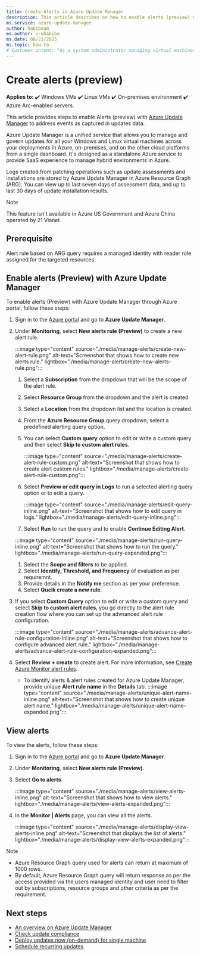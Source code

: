 ```yaml
---
title: Create Alerts in Azure Update Manager
description: This article describes on how to enable alerts (preview) with Azure Update Manager to address events as captured in updates data. 
ms.service: azure-update-manager
author: habibaum
ms.author: v-uhabiba
ms.date: 08/21/2025
ms.topic: how-to
# Customer intent: "As a system administrator managing virtual machines, I want to enable alerts using Update Manager, so that I can efficiently monitor and respond to update-related events across my hybrid cloud environment."
---
```


# Create alerts (preview)

**Applies to:** :heavy_check_mark: Windows VMs :heavy_check_mark: Linux VMs :heavy_check_mark: On-premises environment :heavy_check_mark: Azure Arc-enabled servers.

This article provides steps to enable Alerts (preview) with [Azure Update Manager](overview.md) to address events as captured in updates data.

Azure Update Manager is a unified service that allows you to manage and govern updates for all your Windows and Linux virtual machines across your deployments in Azure, on-premises, and on the other cloud platforms from a single dashboard. It's designed as a standalone Azure service to provide SaaS experience to manage hybrid environments in Azure.

Logs created from patching operations such as update assessments and installations are stored by Azure Update Manager in Azure Resource Graph (ARG). You can view up to last seven days of assessment data, and up to last 30 days of update installation results.

> [!NOTE]
> This feature isn't available in Azure US Government and Azure China operated by 21 Vianet.

## Prerequisite

Alert rule based on ARG query requires a managed identity with reader role assigned for the targeted resources.

## Enable alerts (Preview) with Azure Update Manager

To enable alerts (Preview) with Azure Update Manager through Azure portal, follow these steps:

1. Sign in to the [Azure portal](https://portal.azure.com) and go to **Azure Update Manager**.
1. Under **Monitoring**, select **New alerts rule (Preview)** to create a new alert rule.
   
   :::image type="content" source="./media/manage-alerts/create-new-alert-rule.png" alt-text="Screenshot that shows how to create new alerts rule." lightbox="./media/manage-alert/create-new-alerts-rule.png":::
 
    1. Select a **Subscription** from the dropdown that will be the scope of the alert rule.
    1. Select **Resource Group** from the dropdown and the alert is created. 
    1. Select a **Location** from the dropdown list and the location is created.
    1. From the **Azure Resource Group** query dropdown, select a predefined alerting query option.
    1. You can select **Custom query** option to edit or write a custom query and then select **Skip to custom alert rules**.
    
       :::image type="content" source="./media/manage-alerts/create-alert-rule-custom.png" alt-text="Screenshot that shows how to create alert custom rules." lightbox="./media/manage-alerts/create-alert-rule-custom.png":::
    
    1. Select **Preview or edit query in Logs** to run a selected alerting query option or to edit a query.
    
       :::image type="content" source="./media/manage-alerts/edit-query-inline.png" alt-text="Screenshot that shows how to edit query in logs." lightbox="./media/manage-alerts/edit-query-inline.png":::

    1. Select **Run** to run the query and to enable **Continue Editing Alert**.
   
     :::image type="content" source="./media/manage-alerts/run-query-inline.png" alt-text="Screenshot that shows how to run the query." lightbox="./media/manage-alerts/run-query-expanded.png":::

    1. Select the **Scope and filters** to be applied.
    1. Select **Identify, Threshold, and Frequency** of evaluation as per requiremnt.
    1. Provide details in the **Notify me** section as per your preference. 
    1. Select **Qucik create a new rule**.     
   
1. If you select **Custom Query** option to edit or write a custom query and select **Skip to custom alert rules**, you go directly to the alert rule creation flow where you can set up the advnanced alert rule configuration. 
    
  
    :::image type="content" source="./media/manage-alerts/advance-alert-rule-configuration-inline.png" alt-text="Screenshot that shows how to configure advanced alert rule." lightbox="./media/manage-alerts/advance-alert-rule-configuration-expanded.png":::
   
1. Select **Review + create** to create alert. For more information, see [Create Azure Monitor alert rules](/azure/azure-monitor/alerts/alerts-create-log-alert-rule#configure-alert-rule-conditions).
    - To identify alerts & alert rules created for Azure Update Manager, provide unique **Alert rule name** in the **Details** tab.
        :::image type="content" source="./media/manage-alerts/unique-alert-name-inline.png" alt-text="Screenshot that shows how to create unique alert name." lightbox="./media/manage-alerts/unique-alert-name-expanded.png":::


## View alerts

To view the alerts, follow these steps:

1. Sign in to the [Azure portal](https://portal.azure.com) and go to **Azure Update Manager**.
1. Under **Monitoring**, select **New alerts rule (Preview)**.
1. Select **Go to alerts**.

   :::image type="content" source="./media/manage-alerts/view-alerts-inline.png" alt-text="Screenshot that shows how to view alerts." lightbox="./media/manage-alerts/view-alerts-expanded.png":::
    
1. In the **Monitor | Alerts** page, you can view all the alerts.

   :::image type="content" source="./media/manage-alerts/display-view-alerts-inline.png" alt-text="Screenshot that displays the list of alerts." lightbox="./media/manage-alerts/display-view-alerts-expanded.png":::


> [!NOTE]
> - Azure Resource Graph query used for alerts can return at maximum of 1000 rows.
> - By default, Azure Resource Graph query will return response as per the access provided via the users managed identity and user need to filter out by subscriptions, resource groups and other criteria as per the requirement.
## Next steps

* [An overview on Azure Update Manager](overview.md)
* [Check update compliance](view-updates.md)
* [Deploy updates now (on-demand) for single machine](deploy-updates.md)
* [Schedule recurring updates](scheduled-patching.md)